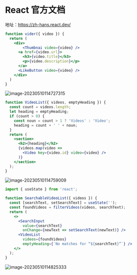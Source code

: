 # React 官方文档



地址：https://zh-hans.react.dev/





```jsx
function vider({ video }) {
  return (
  	<div>
    	<Thumbnai video={video} />
      <a href={video.url}>
      	<h3>{video.title}</h3>
        <p>{video.description}</p>
      </a>
      <LikeButton video={video} />
    </div>
  )
}
```

![image-20230510114727315](https://pic-liclo.oss-cn-chengdu.aliyuncs.com/img2/202305101147443.png)



```jsx
function VideoList({ videos, emptyHeading }) {
  const count = videos.length;
  let heading = emptyHeading;
  if (count > 0) {
    const noun = count > 1 ? 'Videos' : 'Video';
    heading = count + ' ' + noun;
  }
  return (
    <section>
      <h2>{heading}</h2>
      {videos.map(video =>
        <Video key={video.id} video={video} />
      )}
    </section>
  );
}
```

![image-20230510114759009](https://pic-liclo.oss-cn-chengdu.aliyuncs.com/img2/202305101147071.png)



```jsx
import { useState } from 'react';

function SearchableVideoList({ videos }) {
  const [searchText, setSearchText] = useState('');
  const foundVideos = filterVideos(videos, searchText);
  return (
    <>
      <SearchInput
        value={searchText}
        onChange={newText => setSearchText(newText)} />
      <VideoList
        videos={foundVideos}
        emptyHeading={`No matches for “${searchText}”`} />
    </>
  );
}
```

![image-20230510114825333](https://pic-liclo.oss-cn-chengdu.aliyuncs.com/img2/202305101148365.png)